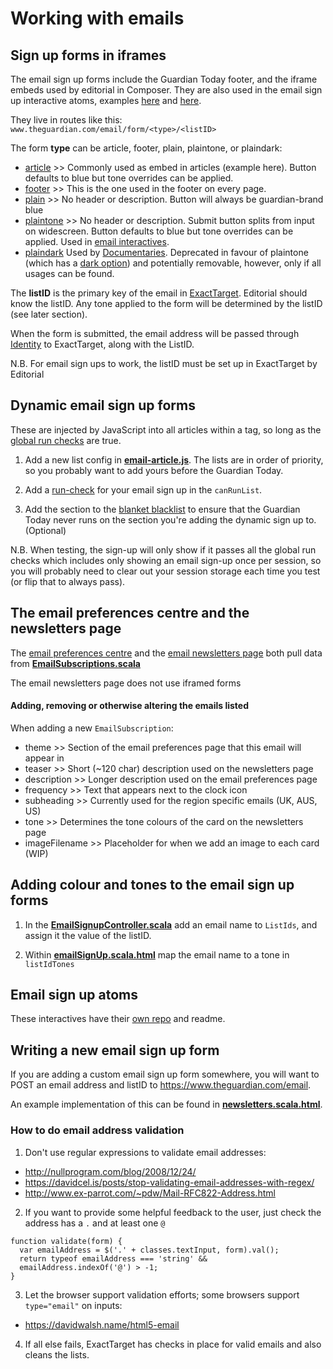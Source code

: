 # Working with emails


## Sign up forms in iframes

The email sign up forms include the Guardian Today footer, and the iframe embeds used by editorial in Composer. They are also used in the email sign up interactive atoms, examples [here](https://www.theguardian.com/info/ng-interactive/2016/dec/07/sign-up-for-the-flyer) and [here](https://www.theguardian.com/info/ng-interactive/2016/dec/05/sign-up-for-weekend-reading).

They live in routes like this: `www.theguardian.com/email/form/<type>/<listID>`

The form **type** can be article, footer, plain, plaintone, or plaindark:
- [article](https://www.theguardian.com/email/form/article/37) >> Commonly used as embed in articles (example here). Button defaults to blue but tone overrides can be applied.
- [footer](https://www.theguardian.com/email/form/footer/37) >> This is the one used in the footer on every page.
- [plain](https://www.theguardian.com/email/form/plain/37) >> No header or description. Button will always be guardian-brand blue
- [plaintone](https://www.theguardian.com/email/form/plaintone/3743) >> No header or description. Submit button splits from input on widescreen. Button defaults to blue but tone overrides can be applied. Used in [email interactives](https://www.theguardian.com/info/ng-interactive/2016/dec/07/sign-up-for-the-flyer).
- [plaindark](https://www.theguardian.com/email/form/plaindark/3745) Used by [Documentaries](https://www.theguardian.com/world/ng-interactive/2016/oct/14/desert-fire-the-world-cup-rebels-of-kurdistan-video). Deprecated in favour of plaintone (which has a [dark option](http://localhost:9000/email/form/plaintone/3745)) and potentially removable, however, only if all usages can be found.

The **listID** is the primary key of the email in [ExactTarget](https://www.marketingcloud.com/products/email-marketing/). Editorial should know the listID. Any tone applied to the form will be determined by the listID (see later section).

When the form is submitted, the email address will be passed through [Identity](https://github.com/guardian/identity) to ExactTarget, along with the ListID.

N.B. For email sign ups to work, the listID must be set up in ExactTarget by Editorial

## Dynamic email sign up forms

These are injected by JavaScript into all articles within a tag, so long as the [global run checks](https://docs.google.com/document/d/1RkNCBg_ekfocuHsQOozW_jy21JDGH_BZnIKOE3mX95s/edit) are true.

1) Add a new list config in [**email-article.js**](https://github.com/guardian/frontend/blob/master/static/src/javascripts/projects/common/modules/email/email-article.js). The lists are in order of priority, so you probably want to add yours before the Guardian Today.

2) Add a [run-check](https://github.com/guardian/frontend/blob/master/static/src/javascripts/projects/common/modules/email/run-checks.js#L96) for your email sign up in the `canRunList`.

3) Add the section to the [blanket blacklist](https://github.com/guardian/frontend/blob/master/static/src/javascripts/projects/common/modules/email/run-checks.js#L37) to ensure that the Guardian Today never runs on the section you're adding the dynamic sign up to. (Optional)

N.B. When testing, the sign-up will only show if it passes all the global run checks which includes only showing an email sign-up once per session, so you will probably need to clear out your session storage each time you test (or flip that to always pass).

## The email preferences centre and the newsletters page

The [email preferences centre](https://profile.theguardian.com/email-prefs) and the [email newsletters page](https://www.theguardian.com/email-newsletters) both pull data from [**EmailSubscriptions.scala**](https://github.com/guardian/frontend/blob/master/common/app/model/EmailSubscriptions.scala)

The email newsletters page does not use iframed forms

#### Adding, removing or otherwise altering the emails listed

When adding a new `EmailSubscription`:

- theme >> Section of the email preferences page that this email will appear in
- teaser >> Short (~120 char) description used on the newsletters page
- description >> Longer description used on the email preferences page
- frequency >> Text that appears next to the clock icon
- subheading >> Currently used for the region specific emails (UK, AUS, US)
- tone >> Determines the tone colours of the card on the newsletters page
- imageFilename >> Placeholder for when we add an image to each card (WIP)


## Adding colour and tones to the email sign up forms

1) In the [**EmailSignupController.scala**](https://github.com/guardian/frontend/blob/master/common/app/views/fragments/email/EmailSignupController.scala) add an email name to `ListIds`, and assign it the value of the listID.

2) Within  [**emailSignUp.scala.html**](https://github.com/guardian/frontend/blob/master/common/app/views/fragments/email/signup/emailSignUp.scala.html) map the email name to a tone in `listIdTones`

## Email sign up atoms

These interactives have their [own repo](https://github.com/guardian/interactive-email-signups) and readme.


## Writing a new email sign up form

If you are adding a custom email sign up form somewhere, you will want to POST an email address and listID to https://www.theguardian.com/email.

An example implementation of this can be found in  [**newsletters.scala.html**](https://github.com/guardian/frontend/blob/master/applications/app/views/signup/newsletters.scala.html#L74).

### How to do email address validation

1) Don't use regular expressions to validate email addresses:
- http://nullprogram.com/blog/2008/12/24/
- https://davidcel.is/posts/stop-validating-email-addresses-with-regex/
- http://www.ex-parrot.com/~pdw/Mail-RFC822-Address.html

2) If you want to provide some helpful feedback to the user, just check the address has a `.` and at least one `@`

```
function validate(form) {
  var emailAddress = $('.' + classes.textInput, form).val();
  return typeof emailAddress === 'string' &&
  emailAddress.indexOf('@') > -1;
}
```

3) Let the browser support validation efforts; some browsers support `type="email"` on inputs:
- https://davidwalsh.name/html5-email

4) If all else fails, ExactTarget has checks in place for valid emails and also cleans the lists.
